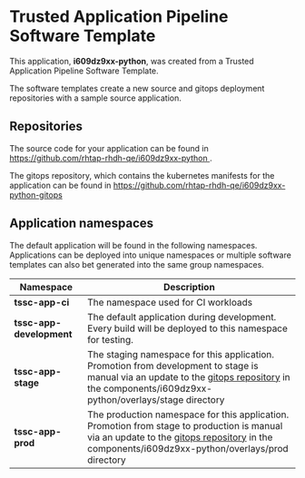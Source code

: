 # Trusted Application Pipeline Software Template

This application, **i609dz9xx-python**, was created from a Trusted Application Pipeline Software Template.

The software templates create a new source and gitops deployment repositories with a sample source application. 

## Repositories

The source code for your application can be found in [https://github.com/rhtap-rhdh-qe/i609dz9xx-python ](https://github.com/rhtap-rhdh-qe/i609dz9xx-python ).
 
The gitops repository, which contains the kubernetes manifests for the application can be found in 
[https://github.com/rhtap-rhdh-qe/i609dz9xx-python-gitops ](https://github.com/rhtap-rhdh-qe/i609dz9xx-python-gitops ) 

## Application namespaces 

The default application will be found in the following namespaces. Applications can be deployed into unique namespaces or multiple software templates can also bet generated into the same group namespaces.  

|  Namespace   |  Description   |  
| -------- | -------- |
| **tssc-app-ci** | The namespace used for CI workloads |
| **tssc-app-development** | The default application during development. Every build will be deployed to this namespace for testing. |
| **tssc-app-stage** | The staging namespace for this application. Promotion from development to stage is manual via an update to the [gitops repository](https://github.com/rhtap-rhdh-qe/i609dz9xx-python-gitops ) in the components/i609dz9xx-python/overlays/stage directory |
| **tssc-app-prod** | The production namespace for this application. Promotion from stage to production is manual via an update to the [gitops repository](https://github.com/rhtap-rhdh-qe/i609dz9xx-python-gitops ) in the components/i609dz9xx-python/overlays/prod directory |